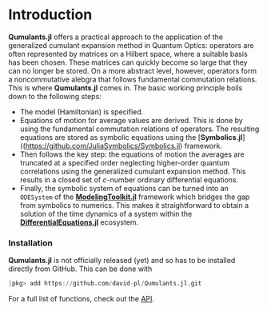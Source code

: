 # Introduction

**Qumulants.jl** offers a practical approach to the application of the generalized cumulant expansion method in Quantum Optics: operators are often represented by matrices on a Hilbert space, where a suitable basis has been chosen. These matrices can quickly become so large that they can no longer be stored. On a more abstract level, however, operators form a noncommutative alebgra that follows fundamental commutation relations. This is where **Qumulants.jl** comes in. The basic working principle boils down to the following steps:

* The model (Hamiltonian) is specified.
* Equations of motion for average values are derived. This is done by using the fundamental commutation relations of operators. The resulting equations are stored as symbolic equations using the [**Symbolics.jl**]((https://github.com/JuliaSymbolics/Symbolics.jl) framework.
* Then follows the key step: the equations of motion the averages are truncated at a specified order neglecting higher-order quantum correlations using the generalized cumulant expansion method. This results in a closed set of *c*-number ordinary differential equations.
* Finally, the symbolic system of equations can be turned into an `ODESystem` of the [**ModelingToolkit.jl**](https://github.com/SciML/ModelingToolkit.jl) framework which bridges the gap from symbolics to numerics. This makes it straightforward to obtain a solution of the time dynamics of a system within the  [**DifferentialEquations.jl**](https://diffeq.sciml.ai/latest/) ecosystem.


### Installation

**Qumulants.jl** is not officially released (yet) and so has to be installed directly from GitHub. This can be done with

```julia
|pkg> add https://github.com/david-pl/Qumulants.jl.git
```

For a full list of functions, check out the [API](@ref).
